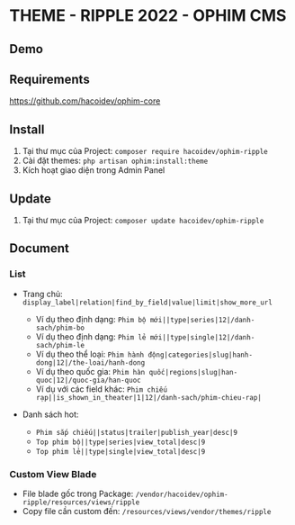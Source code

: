 # THEME - RIPPLE 2022 - OPHIM CMS

## Demo

## Requirements
https://github.com/hacoidev/ophim-core

## Install
1. Tại thư mục của Project: `composer require hacoidev/ophim-ripple`
2. Cài đặt themes: `php artisan ophim:install:theme`
3. Kích hoạt giao diện trong Admin Panel

## Update
1. Tại thư mục của Project: `composer update hacoidev/ophim-ripple`

## Document
### List
- Trang chủ: `display_label|relation|find_by_field|value|limit|show_more_url`
    + Ví dụ theo định dạng: `Phim bộ mới||type|series|12|/danh-sach/phim-bo`
    + Ví dụ theo định dạng: `Phim lẻ mới||type|single|12|/danh-sach/phim-le`
    + Ví dụ theo thể loại: `Phim hành động|categories|slug|hanh-dong|12|/the-loai/hanh-dong`
    + Ví dụ theo quốc gia: `Phim hàn quốc|regions|slug|han-quoc|12|/quoc-gia/han-quoc`
    + Ví dụ với các field khác: `Phim chiếu rạp||is_shown_in_theater|1|12|/danh-sach/phim-chieu-rap|`

- Danh sách hot: 
    + `Phim sắp chiếu||status|trailer|publish_year|desc|9`
    + `Top phim bộ||type|series|view_total|desc|9`
    + `Top phim lẻ||type|single|view_total|desc|9`

### Custom View Blade
- File blade gốc trong Package: `/vendor/hacoidev/ophim-ripple/resources/views/ripple`
- Copy file cần custom đến: `/resources/views/vendor/themes/ripple`
